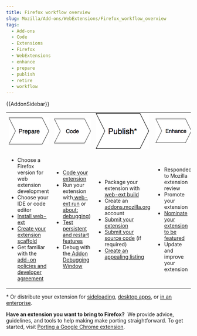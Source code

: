 ```yaml
---
title: Firefox workflow overview
slug: Mozilla/Add-ons/WebExtensions/Firefox_workflow_overview
tags:
  - Add-ons
  - Code
  - Extensions
  - Firefox
  - WebExtensions
  - enhance
  - prepare
  - publish
  - retire
  - workflow
---
```

<p>{{AddonSidebar}}</p>

<table>
 <tbody>
  <tr>
   <td><img alt="Firefox workflow prepare step graphic" src="firefox_workflow_prepare.png"></td>
   <td><img alt="Firefox workflow code step graphic" src="firefox_workflow_code.png"></td>
   <td><img alt="Firefox workflow publish step graphic" src="firefox_workflow_publish.png"></td>
   <td><img alt="Firefox workflow enhance step graphic" src="firefox_workflow_enhance.png"></td>
   <td><img alt="Firefox workflow retire step graphic" src="firefox_workflow_retire.png"></td>
  </tr>
  <tr>
   <td>
    <ul>
     <li>Choose a Firefox version for web extension development</li>
     <li>Choose your IDE or code editor</li>
     <li><a href="https://extensionworkshop.com/documentation/develop/getting-started-with-web-ext/">Install web-ext</a></li>
     <li><a href="https://webextensions.in/">Create your extension scaffold</a></li>
     <li>Get familiar with the <a href="/en-US/docs/Mozilla/Add-ons/AMO/Policy">add-on policies and developer agreement</a></li>
    </ul>
   </td>
   <td>
    <ul>
     <li><a href="/en-US/docs/Mozilla/Add-ons/WebExtensions/Your_first_WebExtension">Code your extension</a></li>
     <li>Run your extension with<a href="https://extensionworkshop.com/documentation/develop/getting-started-with-web-ext/#testing_out_an_extension"> web-ext run</a> or <a href="https://extensionworkshop.com/documentation/develop/temporary-installation-in-firefox/">about: debugging</a>)</li>
     <li><a href="https://extensionworkshop.com/documentation/develop/testing-persistent-and-restart-features/">Test persistent and restart features</a></li>
     <li>Debug with the<a href="/en-US/docs/Tools/Browser_Toolbox"> Addon Debugging Window</a></li>
    </ul>
   </td>
   <td>
    <ul>
     <li>Package your extension with<a href="https://extensionworkshop.com/documentation/develop/getting-started-with-web-ext/#packaging_your_extension"> web-ext build</a></li>
     <li>Create an <a href="https://addons.mozilla.org">addons.mozilla.org</a> account</li>
     <li><a href="https://extensionworkshop.com/documentation/publish/submitting-an-add-on/">Submit your extension</a></li>
     <li><a href="https://extensionworkshop.com/documentation/publish/source-code-submission/">Submit your source code</a> (if required)</li>
     <li><a href="https://extensionworkshop.com/documentation/develop/create-an-appealing-listing/">Create an appealing listing</a></li>
    </ul>
   </td>
   <td>
    <ul>
     <li>Responded to Mozilla extension review</li>
     <li>Promote your extension</li>
     <li><a href="https://extensionworkshop.com/documentation/publish/recommended-extensions/">Nominate your extension to be featured</a></li>
     <li>Update and improve your extension</li>
    </ul>
   </td>
   <td>
    <ul>
     <li><a href="https://extensionworkshop.com/documentation/manage/retiring-your-extension/">Retire your extension</a></li>
    </ul>
   </td>
  </tr>
 </tbody>
</table>

<p>* Or distribute your extension for <a href="https://extensionworkshop.com/documentation/publish/distribute-sideloading/">sideloading</a>, <a href="https://extensionworkshop.com/documentation/publish/distribute-for-desktop-apps/">desktop apps</a>, or <a href="https://extensionworkshop.com/documentation/enterprise/">in an enterprise</a>.</p>

<p><strong>Have an extension you want to bring to Firefox?</strong>  We provide advice, guidelines, and tools to help making make porting straightforward. To get started, visit <a href="https://extensionworkshop.com/documentation/develop/porting-a-google-chrome-extension/">Porting a Google Chrome extension</a>.</p>

